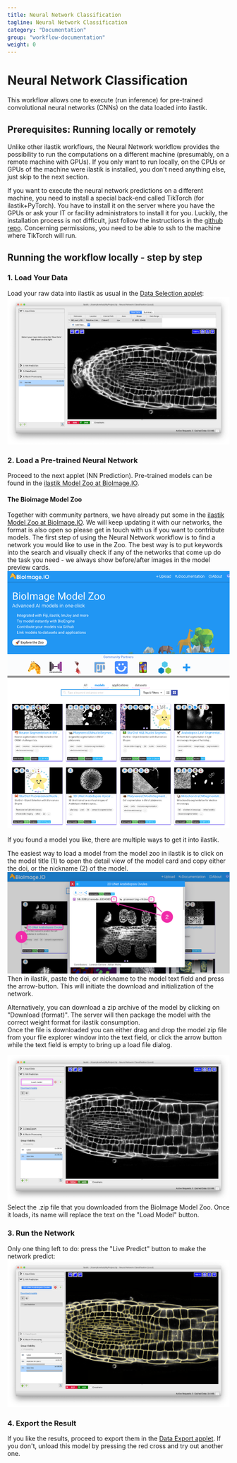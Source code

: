 ```yaml
---
title: Neural Network Classification
tagline: Neural Network Classification
category: "Documentation"
group: "workflow-documentation"
weight: 0
---
```

# Neural Network Classification

This workflow allows one to execute (run inference) for pre-trained convolutional neural networks (CNNs) on the data loaded into ilastik.

## Prerequisites: Running locally or remotely

Unlike other ilastik workflows, the Neural Network workflow provides the possibility to run the computations on a different machine (presumably, on a remote machine with GPUs).
If you only want to run locally, on the CPUs or GPUs of the machine were ilastik is installed, you don't need anything else, just skip to the next section. 

If you want to execute the neural network predictions on a different machine, you need to install a special back-end called TikTorch (for ilastik+PyTorch).
You have to install it on the server where you have the GPUs or ask your IT or facility administrators to install it for you.
Luckily, the installation process is not difficult, just follow the instructions in the [github repo](https://github.com/ilastik/tiktorch).
Concerning permissions, you need to be able to ssh to the machine where TikTorch will run. 


## Running the workflow locally - step by step

### 1. Load Your Data

Load your raw data into ilastik as usual in the [Data Selection applet]({{site.baseurl}}/documentation/basics/dataselection):
   <a href="fig/Data_input.png" data-toggle="lightbox"><img src="fig/Data_input.png" class="img-responsive" /></a>

### 2. Load a Pre-trained Neural Network

Proceed to the next applet (NN Prediction).
Pre-trained models can be found in the [ilastik Model Zoo at BioImage.IO](https://bioimage.io/#/?partner=ilastik).


#### The Bioimage Model Zoo

Together with community partners, we have already put some in the [ilastik Model Zoo at BioImage.IO](https://bioimage.io/#/?partner=ilastik). We will keep updating it with our networks, the format is also open so please get in touch with us if you want to contribute models.
The first step of using the Neural Network workflow is to find a network you would like to use in the Zoo. The best way is to put keywords into the search and visually check if any of the networks that come up do the task you need - we always show before/after images in the model preview cards. 
<a href="fig/bioimage_io_screenshot.png" data-toggle="lightbox"><img src="fig/bioimage_io_screenshot.png" class="img-responsive" alt="Screenshot of Bioimage Model Zoo website."/></a>

If you found a model you like, there are multiple ways to get it into ilastik.

The easiest way to load a model from the model zoo in ilastik is to click on the model title (1) to open the detail view of the model card and copy either the doi, or the nickname (2) of the model.
<a href="fig/doi_nickname_window.png" data-toggle="lightbox"><img src="fig/doi_nickname_window.png" class="img-responsive" alt="How to load a Bioimage Model Zoo model in ilastik by copying either nickname or doi."/></a>
Then in ilastik, paste the doi, or nickname to the model text field and press the arrow-button.
This will initiate the download and initialization of the network.

Alternatively, you can download a zip archive of the model by clicking on "Download (format)".
The server will then package the model with the correct weight format for ilastik consumption.  
Once the file is downloaded you can either drag and drop the model zip file from your file explorer window into the text field, or click the arrow button while the text field is empty to bring up a load file dialog.

<a href="fig/load_model_button.png" data-toggle="lightbox"><img src="fig/load_model_button.png" class="img-responsive" /></a>
Select the .zip file that you downloaded from the BioImage Model Zoo. Once it loads, its name will replace the text on the "Load Model" button.


### 3. Run the Network

Only one thing left to do: press the "Live Predict" button to make the network predict:
<a href="fig/predicted.png" data-toggle="lightbox"><img src="fig/predicted.png" class="img-responsive" /></a>


### 4. Export the Result

If you like the results, proceed to export them in the [Data Export applet]({{site.baseurl}}/documentation/basics/export). If you don't, unload this model by pressing the red cross and try out another one. 
